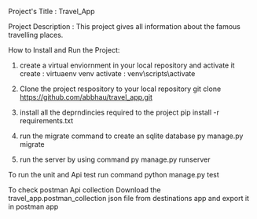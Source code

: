 Project's Title : Travel_App

Project Description : This project gives all information about the famous travelling places.

How to Install and Run the Project:
1) create a virtual enviornment in your local repository and activate it 
    create : virtuaenv venv
    activate : venv\scripts\activate

2) Clone the project respository to your local repository
    git clone https://github.com/abbhau/travel_app.git

3) install all the deprndincies required to the project
    pip install -r requirements.txt

4) run the migrate command to create an sqlite database
    py manage.py migrate

5) run the server by using command
   py manage.py runserver

To run the unit and Api test run command
    python manage.py test

To check postman Api collection
   Download the travel_app.postman_collection json file from destinations app and export it in postman app

    

  
